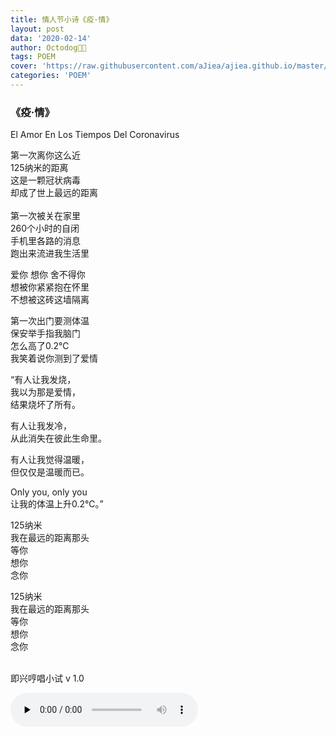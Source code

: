 ```yaml
---
title: 情人节小诗《疫·情》
layout: post
data: '2020-02-14'
author: Octodog🐙🐶
tags: POEM
cover: 'https://raw.githubusercontent.com/aJiea/ajiea.github.io/master/_posts/200214/cover.JPG'
categories: 'POEM'
---
```


### 《疫·情》

El Amor En Los Tiempos Del Coronavirus


第一次离你这么近
<br/>
125纳米的距离<br/>
这是一颗冠状病毒<br/>
却成了世上最远的距离<br/>
<br/>
第一次被关在家里<br/>
260个小时的自闭<br/>
手机里各路的消息<br/>
跑出来流进我生活里
<br/>

爱你 想你 舍不得你<br/>
想被你紧紧抱在怀里<br/>
不想被这砖这墙隔离
<br/>

第一次出门要测体温<br/>
保安举手指我脑门<br/>
怎么高了0.2℃<br/>
我笑着说你测到了爱情
<br/>

“有人让我发烧，<br/>
我以为那是爱情，<br/>
结果烧坏了所有。
<br/>

有人让我发冷，<br/>
从此消失在彼此生命里。
<br/>

有人让我觉得温暖，<br/>
但仅仅是温暖而已。
<br/>

Only you, only you<br/>
让我的体温上升0.2℃。”
<br/>

125纳米<br/>
我在最远的距离那头<br/>
等你<br/>
想你<br/>
念你
<br/>

125纳米<br/>
我在最远的距离那头<br/>
等你<br/>
想你<br/>
念你

<br/> 即兴哼唱小试 v 1.0

<audio id="audio" controls="" preload="none">
<source id="mp3" src="https://github.com/aJiea/ajiea.github.io/blob/master/_posts/200214/El%20Amor%20En%20Los%20Tiempos%20Del%20Coronavirus.m4a">
</audio>
